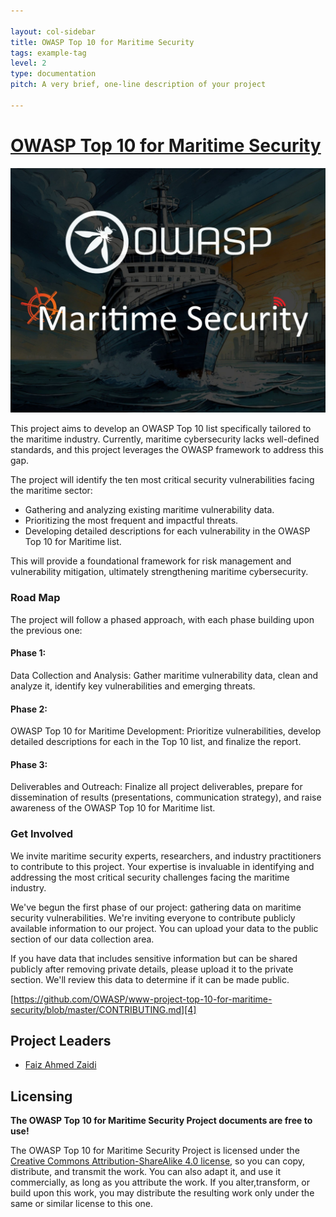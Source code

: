```yaml
---

layout: col-sidebar
title: OWASP Top 10 for Maritime Security
tags: example-tag
level: 2
type: documentation
pitch: A very brief, one-line description of your project

---
```


# [OWASP Top 10 for Maritime Security][2]
![alt text](https://github.com/OWASP/www-project-top-10-for-maritime-security/blob/main/assets/images/icon.jpeg)

This project aims to develop an OWASP Top 10 list specifically tailored to the maritime industry.  Currently, maritime cybersecurity lacks well-defined standards, and this project leverages the OWASP framework to address this gap.

The project will identify the ten most critical security vulnerabilities facing the maritime sector:

* Gathering and analyzing existing maritime vulnerability data.
* Prioritizing the most frequent and impactful threats.
* Developing detailed descriptions for each vulnerability in the OWASP Top 10 for Maritime list.

This will provide a foundational framework for risk management and vulnerability mitigation, ultimately strengthening maritime cybersecurity.

### Road Map
The project will follow a phased approach, with each phase building upon the previous one:

#### Phase 1: 
Data Collection and Analysis: Gather maritime vulnerability data, clean and analyze it, identify key vulnerabilities and emerging threats.

#### Phase 2: 
OWASP Top 10 for Maritime Development: Prioritize vulnerabilities, develop detailed descriptions for each in the Top 10 list, and finalize the report.

#### Phase 3: 
Deliverables and Outreach: Finalize all project deliverables, prepare for dissemination of results (presentations, communication strategy), and raise awareness of the OWASP Top 10 for Maritime list.

### Get Involved
We invite maritime security experts, researchers, and industry practitioners to contribute to this project. Your expertise is invaluable in identifying and addressing the most critical security challenges facing the maritime industry.

We've begun the first phase of our project: gathering data on maritime security vulnerabilities. We're inviting everyone to contribute publicly available information to our project. You can upload your data to the public section of our data collection area.

If you have data that includes sensitive information but can be shared publicly after removing private details, please upload it to the private section. We'll review this data to determine if it can be made public.

[https://github.com/OWASP/www-project-top-10-for-maritime-security/blob/master/CONTRIBUTING.md][4]

## Project Leaders

* [Faiz Ahmed Zaidi][0]

## Licensing

**The OWASP Top 10 for Maritime Security Project documents are free to use!**

The OWASP Top 10 for Maritime Security Project is licensed under the [Creative Commons Attribution-ShareAlike 4.0 license][1], so you can copy, distribute, and transmit the work. You can also adapt it, and use it commercially, as long as you attribute the work. If you alter,transform, or build upon this work, you may distribute the resulting work only under the same or similar license to this one.

[0]: https://www.linkedin.com/in/faizzaidi/
[1]: http://creativecommons.org/licenses/by-sa/4.0/
[2]: https://owasp.org/www-project-top-10-for-maritime-security/
[3]: https://github.com/OWASP/www-project-top-10-for-maritime-security/tree/develop/
[4]: https://github.com/OWASP/www-project-top-10-for-maritime-security/blob/master/CONTRIBUTING.md
[6]: mailto:faiz.ahmedzaidi@owasp.org
[7]: assets\images\icon.jpeg


